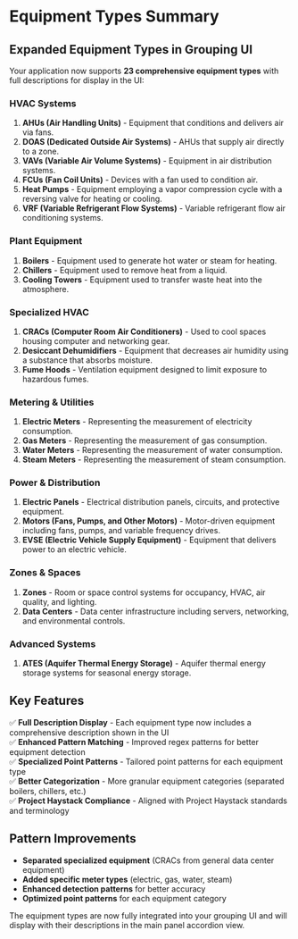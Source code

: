 # Equipment Types Summary

## Expanded Equipment Types in Grouping UI

Your application now supports **23 comprehensive equipment types** with full descriptions for display in the UI:

### HVAC Systems

1.  **AHUs (Air Handling Units)** - Equipment that conditions and delivers air via fans.
2.  **DOAS (Dedicated Outside Air Systems)** - AHUs that supply air directly to a zone.
3.  **VAVs (Variable Air Volume Systems)** - Equipment in air distribution systems.
4.  **FCUs (Fan Coil Units)** - Devices with a fan used to condition air.
5.  **Heat Pumps** - Equipment employing a vapor compression cycle with a reversing valve for heating or cooling.
6.  **VRF (Variable Refrigerant Flow Systems)** - Variable refrigerant flow air conditioning systems.

### Plant Equipment

1.  **Boilers** - Equipment used to generate hot water or steam for heating.
2.  **Chillers** - Equipment used to remove heat from a liquid.
3.  **Cooling Towers** - Equipment used to transfer waste heat into the atmosphere.

### Specialized HVAC

1.  **CRACs (Computer Room Air Conditioners)** - Used to cool spaces housing computer and networking gear.
2.  **Desiccant Dehumidifiers** - Equipment that decreases air humidity using a substance that absorbs moisture.
3.  **Fume Hoods** - Ventilation equipment designed to limit exposure to hazardous fumes.

### Metering & Utilities

1.  **Electric Meters** - Representing the measurement of electricity consumption.
2.  **Gas Meters** - Representing the measurement of gas consumption.
3.  **Water Meters** - Representing the measurement of water consumption.
4.  **Steam Meters** - Representing the measurement of steam consumption.

### Power & Distribution

1.  **Electric Panels** - Electrical distribution panels, circuits, and protective equipment.
2.  **Motors (Fans, Pumps, and Other Motors)** - Motor-driven equipment including fans, pumps, and variable frequency drives.
3.  **EVSE (Electric Vehicle Supply Equipment)** - Equipment that delivers power to an electric vehicle.

### Zones & Spaces

1.  **Zones** - Room or space control systems for occupancy, HVAC, air quality, and lighting.
2.  **Data Centers** - Data center infrastructure including servers, networking, and environmental controls.

### Advanced Systems

1.  **ATES (Aquifer Thermal Energy Storage)** - Aquifer thermal energy storage systems for seasonal energy storage.

## Key Features

✅ **Full Description Display** - Each equipment type now includes a comprehensive description shown in the UI  
✅ **Enhanced Pattern Matching** - Improved regex patterns for better equipment detection  
✅ **Specialized Point Patterns** - Tailored point patterns for each equipment type  
✅ **Better Categorization** - More granular equipment categories (separated boilers, chillers, etc.)  
✅ **Project Haystack Compliance** - Aligned with Project Haystack standards and terminology

## Pattern Improvements

*   **Separated specialized equipment** (CRACs from general data center equipment)
*   **Added specific meter types** (electric, gas, water, steam)
*   **Enhanced detection patterns** for better accuracy
*   **Optimized point patterns** for each equipment category

The equipment types are now fully integrated into your grouping UI and will display with their descriptions in the main panel accordion view.
